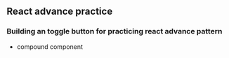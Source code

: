 ## React advance practice

### Building an toggle button for practicing react advance pattern 

- compound component 
